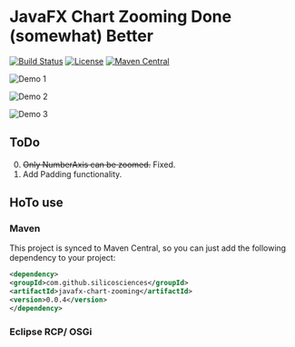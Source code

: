 # JavaFX Chart Zooming Done (somewhat) Better

[![Build Status](https://travis-ci.org/kerner1000/javafx-chart-zooming.svg?branch=master)](https://travis-ci.org/kerner1000/javafx-chart-zooming)
[![License](https://img.shields.io/badge/License-Apache%202.0-blue.svg)](https://github.com/kerner1000/javafx-chart-zooming/blob/master/LICENSE.txt)
[![Maven Central](https://maven-badges.herokuapp.com/maven-central/com.github.silicosciences/javafx-chart-zooming/badge.svg)](https://maven-badges.herokuapp.com/maven-central/com.github.silicosciences/javafx-chart-zooming)

![Demo 1](https://j.gifs.com/xGN7rz.gif)

![Demo 2](https://j.gifs.com/zmNYl7.gif)

![Demo 3](https://j.gifs.com/qjXMEk.gif)



## ToDo
0. ~~Only NumberAxis can be zoomed.~~ Fixed.
0. Add Padding functionality.

## HoTo use
### Maven
This project is synced to Maven Central, so you can just add the following dependency to your project:

```xml
<dependency>
<groupId>com.github.silicosciences</groupId>
<artifactId>javafx-chart-zooming</artifactId>
<version>0.0.4</version>
</dependency>
```
### Eclipse RCP/ OSGi
